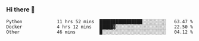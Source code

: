 ### Hi there 👋

<!--START_SECTION:qoiuy-->

```text
Python             11 hrs 52 mins  ████████████████░░░░░░░░░   63.47 %
Docker             4 hrs 12 mins   █████▓░░░░░░░░░░░░░░░░░░░   22.50 %
Other              46 mins         █░░░░░░░░░░░░░░░░░░░░░░░░   04.12 %
```

<!--END_SECTION:qoiuy-->

<!--
**Qoiuy/Qoiuy** is a ✨ _special_ ✨ repository because its `README.md` (this file) appears on your GitHub profile.

Here are some ideas to get you started:

- 🔭 I’m currently working on ...
- 🌱 I’m currently learning ...
- 👯 I’m looking to collaborate on ...
- 🤔 I’m looking for help with ...
- 💬 Ask me about ...
- 📫 How to reach me: ...
- 😄 Pronouns: ...
- ⚡ Fun fact: ...
-->
